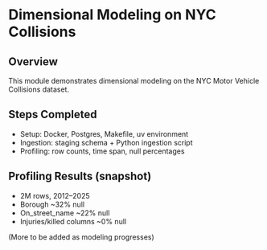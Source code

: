 # Dimensional Modeling on NYC Collisions

## Overview
This module demonstrates dimensional modeling on the NYC Motor Vehicle Collisions dataset.

## Steps Completed
- Setup: Docker, Postgres, Makefile, uv environment
- Ingestion: staging schema + Python ingestion script
- Profiling: row counts, time span, null percentages

## Profiling Results (snapshot)
- 2M rows, 2012–2025
- Borough ~32% null
- On_street_name ~22% null
- Injuries/killed columns ~0% null

(More to be added as modeling progresses)
